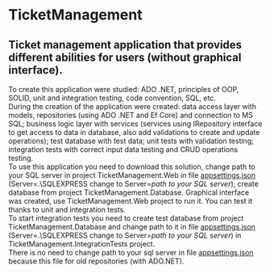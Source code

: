 
# TicketManagement
## Ticket management application that provides different abilities for users (without graphical interface).
To create this application were studied: ADO .NET, principles of OOP, SOLID, unit and integration testing, code convention, SQL, etc.  
During the creation of the application were created: data access layer with models, repositories (using ADO .NET and Ef Core) and connection to MS SQL; business logic layer with services (services using IRepository interface to get access to data in database, also add validations to create and update operations); test database with test data; unit tests with validation testing; integration tests with correct input data testing and CRUD operations testing.  
To use this application you need to download this solution, change path to your SQL server in project TicketManagement.Web in file [appsettings.json](https://github.com/EPAM-Gomel-NET-Lab/IlyaRebikau/blob/develop/src/TicketManagement.Web/appsettings.json "Database config") (Server=.\\SQLEXPRESS change to Server=*path to your SQL server*), create database from project TicketManagement.Database.
Graphical interface was created, use TicketManagement.Web project to run it.
You can test it thanks to unit and integration tests.  
To start integration tests you need to create test database from project TicketManagement.Database and change path to it in file [appsettings.json](https://github.com/EPAM-Gomel-NET-Lab/IlyaRebikau/blob/develop/test/TicketManagement.IntegrationTests/appsettings.json "Test database config") (Server=.\\SQLEXPRESS change to Server=*path to your SQL server*) in TicketManagement.IntegrationTests project.  
There is no need to change path to your sql server in file [appsettings.json](https://github.com/EPAM-Gomel-NET-Lab/IlyaRebikau/blob/develop/test/TicketManagement.IntegrationTests/appsettings.json "Old database config") because this file for old repositories (with ADO.NET).
